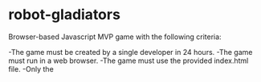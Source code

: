 # robot-gladiators
Browser-based Javascript MVP game with the following criteria:

-The game must be created by a single developer in 24 hours.
-The game must run in a web browser.
-The game must use the provided index.html file.
-Only the <title> element of index.html may be changed.
-Participants cannot use CSS.
-All game code must be contained in the game.js JavaScript file.
-Extra points will be given for high-quality code
